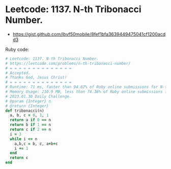 # Leetcode: 1137. N-th Tribonacci Number.

- https://gist.github.com/lbvf50mobile/8fef1bfa3639449475041cf1200acdd3


Ruby code:
```Ruby
# Leetcode: 1137. N-th Tribonacci Number.
# https://leetcode.com/problems/n-th-tribonacci-number/
# = = = = = = = = = = = = = =
# Accepted.
# Thanks God, Jesus Christ!
# = = = = = = = = = = = = = =
# Runtime: 71 ms, faster than 94.87% of Ruby online submissions for N-th Tribonacci Number.
# Memory Usage: 210.9 MB, less than 74.36% of Ruby online submissions for N-th Tribonacci Number.
# 2023.01.30 Daily Challenge.
# @param {Integer} n
# @return {Integer}
def tribonacci(n)
  a, b, c = 0, 1, 1
  return a if 0 == n
  return b if 1 == n
  return c if 2 == n
  i = 3
  while i <= n 
    a,b,c = b, c, a+b+c
    i += 1
  end
  return c
end
```
